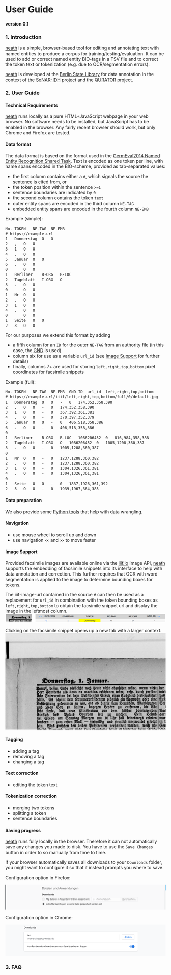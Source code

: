 # User Guide
#### version 0.1

### 1. Introduction
[neath](https://github.com/qurator-spk/neath) is a simple, browser-based tool for editing and annotating text with named entities to produce a corpus for training/testing/evaluation. It can be used to add or correct named entity BIO-tags in a TSV file and to correct the token text or tokenization (e.g. due to OCR/segmentation errors). 

[neath](https://github.com/qurator-spk/neath) is developed at the [Berlin State Library](http://staatsbibliothek-berlin.de/) for data annotation in the context of the [SoNAR-IDH](https://sonar.fh-potsdam.de/) project and the [QURATOR](https://qurator.ai/) project.

### 2. User Guide
#### Technical Requirements 
[neath](https://github.com/qurator-spk/neath) runs locally as a pure HTML+JavaScript webpage in your web browser. No software needs to be installed, but JavaScript has to be enabled in the browser. Any fairly recent browser should work, but only Chrome and Firefox are tested.
#### Data format   
The data format is based on the format used in the [GermEval2014 Named Entity Recognition Shared Task](https://sites.google.com/site/germeval2014ner/data). Text is encoded as one token per line, with name spans encoded in the BIO-scheme, provided as tab-separated values:
* the first column contains either a `#`, which signals the source the sentence is cited from, or 
* the token position within the sentence ``>=1``
* sentence boundaries are indicated by ``0``
* the second column contains the token ``text`` 
* outer entity spans are encoded in the third column ``NE-TAG``
* embedded entity spans are encoded in the fourth column ``NE-EMB`` 

Example (simple):
```tsv
No.	TOKEN	NE-TAG	NE-EMB
# https://example.url
1	Donnerstag	O	O
2	,	O	O
3	1	O	O	
4	.	O	O	
5	Januar	O	O	
6	.	O	O		
0		O	O
1	Berliner	B-ORG	B-LOC	
2	Tageblatt	I-ORG	O	
3	.	O	O		
0		O	O
1	Nr	O	O	
2	.	O	O		
3	1	O	O	
4	.	O	O	
0		O	O
1	Seite	O	O
2	3	O	O
```

For our purposes we extend this format by adding
* a fifth column for an ``ID`` for the outer ``NE-TAG`` from an authority file (in this case, the [GND](https://www.dnb.de/EN/Professionell/Standardisierung/GND/gnd_node.html) is used) 
* column six for use as a variable ``url_id`` (see [Image Support](https://github.com/qurator-spk/neath/blob/master/docs/User_Guide.md#image-support) for further details)
* finally, columns 7+ are used for storing ``left,right,top,bottom`` pixel coordinates for facsimile snippets 

Example (full):
```tsv
No.	TOKEN	NE-TAG	NE-EMB	GND-ID	url_id	left,right,top,bottom
# https://example.url/iiif/left,right,top,bottom/full/0/default.jpg
1	Donnerstag	O	O	-	0	174,352,358,390
2	,	O	O	-	0	174,352,358,390	
3	1	O	O	-	0	367,392,361,381
4	.	O	O	-	0	370,397,352,379
5	Januar	O	O	-	0	406,518,358,386
6	.	O	O	-	0	406,518,358,386	
0
1	Berliner	B-ORG	B-LOC	1086206452	0	816,984,358,388
2	Tageblatt	I-ORG	O	1086206452	0	1005,1208,360,387
3	.	O	O	-	0	1005,1208,360,387
0
1	Nr	O	O	-	0	1237,1288,360,382
2	.	O	O	-	0	1237,1288,360,382
3	1	O	O	-	0	1304,1326,361,381
4	.	O	O	-	0	1304,1326,361,381
0
1	Seite	O	O	-	0	1837,1926,361,392
2	3	O	O	-	0	1939,1967,364,385
```

#### Data preparation  
We also provide some [Python tools](https://github.com/qurator-spk/neath/tree/master/tools) that help with data wrangling.
#### Navigation
* use mouse wheel to scroll up and down
* use navigation `<<` and `>>` to move faster
#### Image Support
Provided facsimile images are available online via the [iiif.io](https://iiif.io/) Image API, [neath](https://github.com/qurator-spk/neath) supports the embedding of facsimile snippets into its interface to help with data annotation and correction. 
This further requires that OCR with word segmentation is applied to the image to determine bounding boxes for tokens. 

The iiif-image-url contained in the source ``#`` can then be used as a replacement for ``url_id`` in combination with the token bounding boxes as ``left,right,top,bottom`` to obtain the facsimile snippet url and display the image in the leftmost column.
![Screenshot](./../assets/snippet.png)

Clicking on the facsimile snippet opens up a new tab with a larger context.
![Screenshot](./../assets/context_window.jpg)
#### Tagging
* adding a tag
* removing a tag
* changing a tag
#### Text correction
* editing the token text
#### Tokenization correction
* merging two tokens
* splitting a token
* sentence boundaries
#### Saving progress
[neath](https://github.com/qurator-spk/neath) runs fully locally in the browser. Therefore it can not automatically save any changes you made to disk. You have to use the `Save Changes` button in order to so manually from time to time.

If your browser automatically saves all downloads to your `Downloads` folder, you might want to configure it so that it instead prompts you where to save.

Configuration option in Firefox:

![Screenshot](./../assets/firefox.png)

Configuration option in Chrome:

![Screenshot](./../assets/chrome.png)
### 3. FAQ
